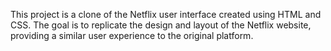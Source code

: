 This project is a clone of the Netflix user interface created using HTML and CSS. The goal is to replicate the design and layout of the Netflix website, providing a similar user experience to the original platform.
